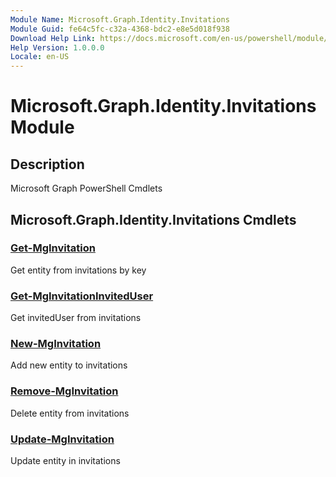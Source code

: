```yaml
---
Module Name: Microsoft.Graph.Identity.Invitations
Module Guid: fe64c5fc-c32a-4368-bdc2-e8e5d018f938
Download Help Link: https://docs.microsoft.com/en-us/powershell/module/microsoft.graph.identity.invitations
Help Version: 1.0.0.0
Locale: en-US
---
```


# Microsoft.Graph.Identity.Invitations Module
## Description
Microsoft Graph PowerShell Cmdlets

## Microsoft.Graph.Identity.Invitations Cmdlets
### [Get-MgInvitation](Get-MgInvitation.md)
Get entity from invitations by key

### [Get-MgInvitationInvitedUser](Get-MgInvitationInvitedUser.md)
Get invitedUser from invitations

### [New-MgInvitation](New-MgInvitation.md)
Add new entity to invitations

### [Remove-MgInvitation](Remove-MgInvitation.md)
Delete entity from invitations

### [Update-MgInvitation](Update-MgInvitation.md)
Update entity in invitations

